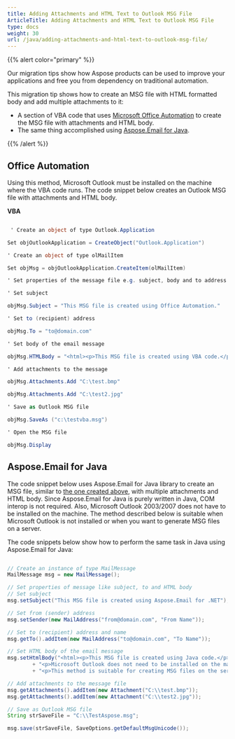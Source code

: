 ```yaml
---
title: Adding Attachments and HTML Text to Outlook MSG File
ArticleTitle: Adding Attachments and HTML Text to Outlook MSG File
type: docs
weight: 30
url: /java/adding-attachments-and-html-text-to-outlook-msg-file/
---
```



{{% alert color="primary" %}} 

Our migration tips show how Aspose products can be used to improve your applications and free you from dependency on traditional automation.

This migration tip shows how to create an MSG file with HTML formatted body and add multiple attachments to it:

- A section of VBA code that uses [Microsoft Office Automation](#office-automation) to create the MSG file with attachments and HTML body.
- The same thing accomplished using [Aspose.Email for Java](#asposeemail-for-java).

{{% /alert %}} 
## **Office Automation**
Using this method, Microsoft Outlook must be installed on the machine where the VBA code runs. The code snippet below creates an Outlook MSG file with attachments and HTML body.

**VBA**

~~~cs

 ' Create an object of type Outlook.Application

Set objOutlookApplication = CreateObject("Outlook.Application")

' Create an object of type olMailItem

Set objMsg = objOutlookApplication.CreateItem(olMailItem)

' Set properties of the message file e.g. subject, body and to address

' Set subject

objMsg.Subject = "This MSG file is created using Office Automation."

' Set to (recipient) address

objMsg.To = "to@domain.com"

' Set body of the email message

objMsg.HTMLBody = "<html><p>This MSG file is created using VBA code.</p>"

' Add attachments to the message

objMsg.Attachments.Add "C:\test.bmp"

objMsg.Attachments.Add "C:\test2.jpg"

' Save as Outlook MSG file

objMsg.SaveAs ("c:\testvba.msg")

' Open the MSG file

objMsg.Display


~~~
## **Aspose.Email for Java**
The code snippet below uses Aspose.Email for Java library to create an MSG file, similar to [the one created above](#office-automation), with multiple attachments and HTML body. Since Aspose.Email for Java is purely written in Java, COM interop is not required. Also, Microsoft Outlook 2003/2007 does not have to be installed on the machine. The method described below is suitable when Microsoft Outlook is not installed or when you want to generate MSG files on a server.

The code snippets below show how to perform the same task in Java using Aspose.Email for Java:

~~~Java

// Create an instance of type MailMessage
MailMessage msg = new MailMessage();

// Set properties of message like subject, to and HTML body
// Set subject
msg.setSubject("This MSG file is created using Aspose.Email for .NET");

// Set from (sender) address
msg.setSender(new MailAddress("from@domain.com", "From Name"));

// Set to (recipient) address and name
msg.getTo().addItem(new MailAddress("to@domain.com", "To Name"));

// Set HTML body of the email message
msg.setHtmlBody("<html><p>This MSG file is created using Java code.</p>" 
        + "<p>Microsoft Outlook does not need to be installed on the machine running this code.</p>"
        + "<p>This method is suitable for creating MSG files on the server side.</html>");

// Add attachments to the message file
msg.getAttachments().addItem(new Attachment("C:\\test.bmp"));
msg.getAttachments().addItem(new Attachment("C:\\test2.jpg"));

// Save as Outlook MSG file
String strSaveFile = "C:\\TestAspose.msg";

msg.save(strSaveFile, SaveOptions.getDefaultMsgUnicode());

~~~
